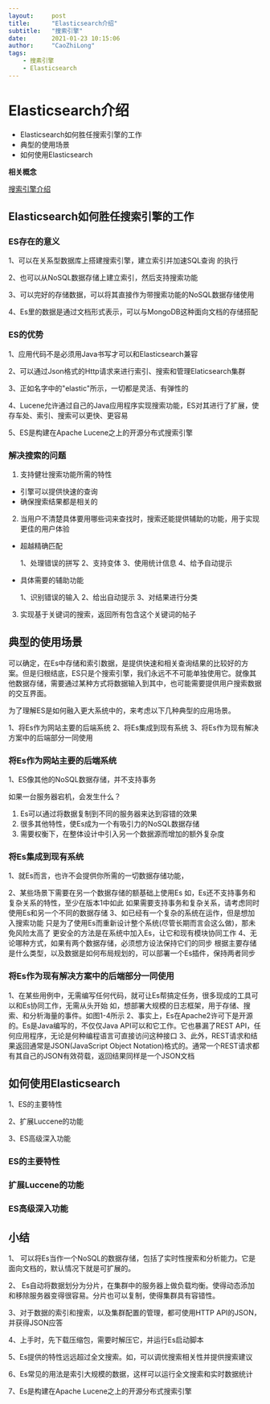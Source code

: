 ```yaml
---
layout:     post
title:      "Elasticsearch介绍"
subtitle:   "搜索引擎"
date:       2021-01-23 10:15:06
author:     "CaoZhiLong"
tags:
    - 搜素引擎
    - Elasticsearch
---
```



# Elasticsearch介绍

- Elasticsearch如何胜任搜索引擎的工作
- 典型的使用场景
- 如何使用Elasticsearch

**相关概念**

[搜索引擎介绍](https://ljee-hash.github.io/2022/02/23/search_engine_practice_introduction/)


## Elasticsearch如何胜任搜索引擎的工作


### ES存在的意义

1、可以在关系型数据库上搭建搜索引擎，建立索引并加速SQL查询 的执行

2、也可以从NoSQL数据存储上建立索引，然后支持搜索功能

3、可以完好的存储数据，可以将其直接作为带搜索功能的NoSQL数据存储使用

4、Es里的数据是通过文档形式表示，可以与MongoDB这种面向文档的存储搭配

### ES的优势

1、应用代码不是必须用Java书写才可以和Elasticsearch兼容

2、可以通过Json格式的Http请求来进行索引、搜索和管理Elaticsearch集群

3、正如名字中的"elastic"所示，一切都是灵活、有弹性的

4、Lucene允许通过自己的Java应用程序实现搜索功能，ES对其进行了扩展，使存车处、索引、搜索可以更快、更容易

5、ES是构建在Apache Lucene之上的开源分布式搜索引擎

### 解决搜索的问题

1. 支持健壮搜索功能所需的特性

-    引擎可以提供快速的查询
-    确保搜索结果都是相关的

2. 当用户不清楚具体要用哪些词来查找时，搜索还能提供辅助的功能，用于实现更佳的用户体验

 - 超越精确匹配
 
    1、处理错误的拼写
    2、支持变体
    3、使用统计信息
    4、给予自动提示
            
-  具体需要的辅助功能

    1、识别错误的输入
    2、给出自动提示
    3、对结果进行分类

3. 实现基于关键词的搜索，返回所有包含这个关键词的帖子



## 典型的使用场景

可以确定，在Es中存储和索引数据，是提供快速和相关查询结果的比较好的方案。但是归根结底，ES只是个搜索引擎，我们永远不不可能单独使用它。就像其他数据存储，需要通过某种方式将数据输入到其中，也可能需要提供用户搜索数据的交互界面。

为了理解ES是如何融入更大系统中的，来考虑以下几种典型的应用场景。

1、将Es作为网站主要的后端系统
2、将Es集成到现有系统
3、将Es作为现有解决方案中的后端部分一同使用

### 将Es作为网站主要的后端系统

1、ES像其他的NoSQL数据存储，并不支持事务

如果一台服务器宕机，会发生什么？

1. Es可以通过将数据复制到不同的服务器来达到容错的效果
2. 很多其他特性，使Es成为一个有吸引力的NoSQL数据存储
3. 需要权衡下，在整体设计中引入另一个数据源而增加的额外复杂度


### 将Es集成到现有系统

1、就Es而言，也许不会提供你所需的一切数据存储功能，

2、某些场景下需要在另一个数据存储的额基础上使用Es
    如，Es还不支持事务和复杂关系的特性，至少在版本1中如此
    如果需要支持事务和复杂关系，请考虑同时使用Es和另一个不同的数据存储
3、如已经有一个复杂的系统在运作，但是想加入搜索功能
    只是为了使用Es而重新设计整个系统(尽管长期而言会这么做)，那未免风险太高了
    更安全的方法是在系统中加入Es，让它和现有模块协同工作
4、无论哪种方式，如果有两个数据存储，必须想方设法保持它们的同步
    根据主要存储是什么类型，以及数据是如何布局规划的，可以部署一个Es插件，保持两者同步

### 将Es作为现有解决方案中的后端部分一同使用

1、在某些用例中，无需编写任何代码，就可让Es帮搞定任务，很多现成的工具可以和Es协同工作，无需从头开始
    如，想部署大规模的日志框架，用于存储、搜索、和分析海量的事件。如图1-4所示
2、事实上，Es在Apache2许可下是开源的。Es是Java编写的，不仅仅Java API可以和它工作。它也暴漏了REST API，任何应用程序，无论是何种编程语言可直接访问这种接口
3、此外，REST请求和结果返回通常是JSON(JavaScript Object Notation)格式的。通常一个REST请求都有其自己的JSON有效荷载，返回结果同样是一个JSON文档

## 如何使用Elasticsearch

1、ES的主要特性

2、扩展Luccene的功能

3、ES高级深入功能

### ES的主要特性


### 扩展Luccene的功能


### ES高级深入功能


## 小结

1、 可以将Es当作一个NoSQL的数据存储，包括了实时性搜索和分析能力。它是面向文档的，默认情况下就是可扩展的。

2、 Es自动将数据划分为分片，在集群中的服务器上做负载均衡。使得动态添加和移除服务器变得很容易。分片也可以复制，使得集群具有容错性。

3、对于数据的索引和搜索，以及集群配置的管理，都可使用HTTP API的JSON，并获得JSON应答

4、上手时，先下载压缩包，需要时解压它，并运行Es启动脚本

5、Es提供的特性远远超过全文搜索。如，可以调优搜索相关性并提供搜索建议 

6、Es常见的用法是索引大规模的数据，这样可以运行全文搜索和实时数据统计

7、Es是构建在Apache Lucene之上的开源分布式搜索引擎







